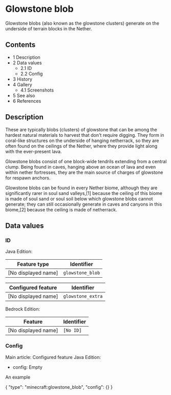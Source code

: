 # Glowstone blob
Glowstone blobs (also known as the glowstone clusters) generate on the underside of terrain blocks in the Nether.

## Contents
- 1 Description
- 2 Data values
	- 2.1 ID
	- 2.2 Config
- 3 History
- 4 Gallery
	- 4.1 Screenshots
- 5 See also
- 6 References

## Description
These are typically blobs (clusters) of glowstone that can be among the hardest natural materials to harvest that don't require digging. They form in coral-like structures on the underside of hanging netherrack, so they are often found on the ceilings of the Nether, where they provide light along with the ever-present lava.

Glowstone blobs consist of one block-wide tendrils extending from a central clump. Being found in caves, hanging above an ocean of lava and even within nether fortresses, they are the main source of charges of glowstone for respawn anchors. 

Glowstone blobs can be found in every Nether biome, although they are significantly rarer in soul sand valleys,[1] because the ceiling of this biome is made of soul sand or soul soil below which glowstone blobs cannot generate; they can still occasionally generate in caves and canyons in this biome,[2] because the ceiling is made of netherrack.

## Data values
### ID
Java Edition:

| Feature type        | Identifier       |
|---------------------|------------------|
| [No displayed name] | `glowstone_blob` |

| Configured feature  | Identifier        |
|---------------------|-------------------|
| [No displayed name] | `glowstone_extra` |

Bedrock Edition:

| Feature             | Identifier |
|---------------------|------------|
| [No displayed name] | `[No ID]`  |

### Config
Main article: Configured feature
Java Edition:

- config: Empty




An example

{
  "type": "minecraft:glowstone_blob",
  "config": {}
}



